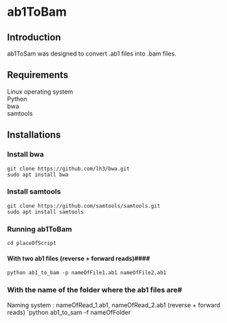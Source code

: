 # ab1ToBam #

## Introduction ##

ab1ToSam was designed to convert .ab1 files into .bam files.

## Requirements ##
Linux operating system <br>
Python <br>
bwa <br>
samtools <br>

## Installations ##

### Install bwa ###
`git clone https://github.com/lh3/bwa.git` <br>
`sudo apt install bwa`


### Install samtools ###
`git clone https://github.com/samtools/samtools.git ` <br>
`sudo apt install samtools`


### Running ab1ToBam ###
`cd placeOfScript`

#### With two ab1 files (reverse + forward reads)####
`python ab1_to_bam -p nameOfFile1.ab1 nameOfFile2.ab1`

### With the name of the folder where the ab1 files are#
Naming system : nameOfRead_1.ab1, nameOfRead_2.ab1 (reverse + forward reads)
`python ab1_to_sam -f nameOfFolder
